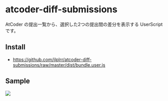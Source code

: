 # atcoder-diff-submissions
AtCoder の提出一覧から、選択した2つの提出間の差分を表示する UserScript です。

## Install
- https://github.com/ilplrr/atcoder-diff-submissions/raw/master/dist/bundle.user.js

## Sample
![](img/screencapture.gif)
